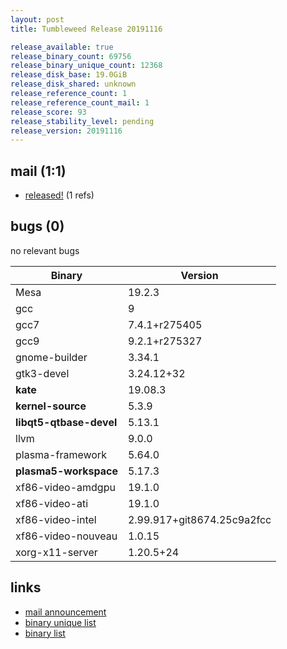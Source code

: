 ```yaml
---
layout: post
title: Tumbleweed Release 20191116

release_available: true
release_binary_count: 69756
release_binary_unique_count: 12368
release_disk_base: 19.0GiB
release_disk_shared: unknown
release_reference_count: 1
release_reference_count_mail: 1
release_score: 93
release_stability_level: pending
release_version: 20191116
---
```


## mail (1:1)

- [released!](https://lists.opensuse.org/opensuse-factory/2019-11/msg00283.html) (1 refs)

## bugs (0)

<!--more-->

no relevant bugs

Binary | Version
--- | ---
Mesa | 19.2.3
gcc | 9
gcc7 | 7.4.1+r275405
gcc9 | 9.2.1+r275327
gnome-builder | 3.34.1
gtk3-devel | 3.24.12+32
**kate** | 19.08.3
**kernel-source** | 5.3.9
**libqt5-qtbase-devel** | 5.13.1
llvm | 9.0.0
plasma-framework | 5.64.0
**plasma5-workspace** | 5.17.3
xf86-video-amdgpu | 19.1.0
xf86-video-ati | 19.1.0
xf86-video-intel | 2.99.917+git8674.25c9a2fcc
xf86-video-nouveau | 1.0.15
xorg-x11-server | 1.20.5+24

## links

- [mail announcement](https://lists.opensuse.org/opensuse-factory/2019-11/msg00264.html)
- [binary unique list](http://download.opensuse.org/history/20191116/rpm.unique.list)
- [binary list](http://download.opensuse.org/history/20191116/rpm.list)
